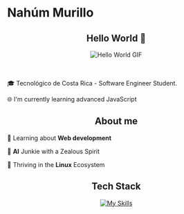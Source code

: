 # Nahúm Murillo


<div align="center">
  <h2>Hello World 👋</h2> 
  <img src="https://media.giphy.com/media/YbXLZ6dymH758xSEbM/giphy.gif" alt="Hello World GIF">
</div>

<br>

<br>


🎓 Tecnológico de Costa Rica - Software Engineer Student.

🌐 I'm currently learning advanced JavaScript

<div align="center">
  <h2>About me</h2>
</div>
  
🌱&nbsp;Learning about **Web development**

🧠&nbsp;**AI** Junkie with a Zealous Spirit

🐧&nbsp;Thriving in the **Linux** Ecosystem


<div align="center">
  <h2>Tech Stack</h2>
  <a href="https://skillicons.dev/icons?i=html,css,sass,javascript,pug,react,vue,bootstrap,tailwind,vite,nodejs,express,postman,firebase,netlify,bash,cpp,java,py,sqlite,matlab,opencv,sklearn,dart,flutter,wasm&perline=9">
    <img src="https://skillicons.dev/icons?i=html,css,sass,javascript,pug,react,vue,bootstrap,tailwind,vite,nodejs,express,postman,firebase,netlify,mongodb,bash,cpp,java,py,sqlite,matlab,opencv,sklearn,dart,flutter,wasm&perline=9" alt="My Skills">
  </a>
</div>






<!-- ![Top Langs](https://github-readme-stats.vercel.app/api/top-langs/?username=nahum0804&layout=compact&theme=dark) -->



